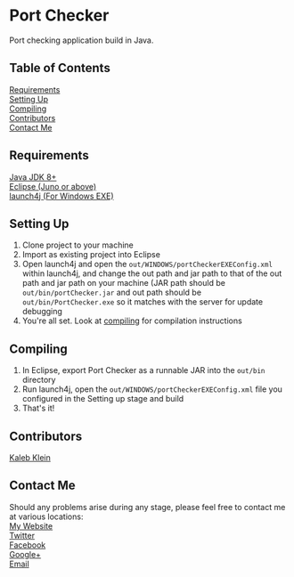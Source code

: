 # Port Checker
Port checking application build in Java.

## Table of Contents
[Requirements](#requirements)  
[Setting Up](#setting-up)  
[Compiling](#compiling)  
[Contributors](#contributors)  
[Contact Me](#contact-me)

## Requirements
[Java JDK 8+](http://www.oracle.com/technetwork/java/javase/downloads/index.html)  
[Eclipse (Juno or above)](https://eclipse.org)  
[launch4j (For Windows EXE)](http://launch4j.sourceforge.net/)

## Setting Up
  1. Clone project to your machine
  2. Import as existing project into Eclipse
  3. Open launch4j and open the ```out/WINDOWS/portCheckerEXEConfig.xml``` within launch4j, and change the out path and jar path to that of the out path and jar path on your machine (JAR path should be ```out/bin/portChecker.jar``` and out path should be ```out/bin/PortChecker.exe``` so it matches with the server for update debugging
  4. You're all set. Look at [compiling](#compiling) for compilation instructions

## Compiling
  1. In Eclipse, export Port Checker as a runnable JAR into the ```out/bin``` directory
  2. Run launch4j, open the ```out/WINDOWS/portCheckerEXEConfig.xml``` file you configured in the Setting up stage and build
  3. That's it!

## Contributors
[Kaleb Klein](https://github.com/pazuzu156)

## Contact Me
Should any problems arise during any stage, please feel free to contact me at various locations:  
[My Website](http://www.kalebklein.com)  
[Twitter](https://twitter.com/Pazuzu156)  
[Facebook](https://www.facebook.com/)  
[Google+](https://plus.google.com/u/0/+KalebKleinProgramming/posts)  
[Email](mailto:kalebk@kalebklein.com)  
